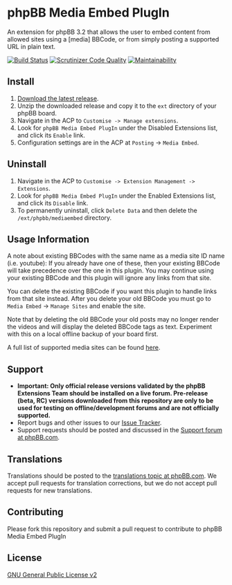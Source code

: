 # phpBB Media Embed PlugIn

An extension for phpBB 3.2 that allows the user to embed content from allowed sites using a [media] BBCode, or from simply posting a supported URL in plain text.

[![Build Status](https://github.com/phpbb-extensions/mediaembed/workflows/Tests/badge.svg)](https://github.com/phpbb-extensions/mediaembed/actions)
[![Scrutinizer Code Quality](https://scrutinizer-ci.com/g/phpbb-extensions/mediaembed/badges/quality-score.png?b=master)](https://scrutinizer-ci.com/g/phpbb-extensions/mediaembed/?branch=master)
[![Maintainability](https://api.codeclimate.com/v1/badges/3796c133cc39216797f5/maintainability)](https://codeclimate.com/github/phpbb-extensions/mediaembed/maintainability)

## Install

1. [Download the latest release](https://www.phpbb.com/customise/db/extension/mediaembed/).
2. Unzip the downloaded release and copy it to the `ext` directory of your phpBB board.
3. Navigate in the ACP to `Customise -> Manage extensions`.
4. Look for `phpBB Media Embed PlugIn` under the Disabled Extensions list, and click its `Enable` link.
5. Configuration settings are in the ACP at `Posting` -> `Media Embed`.

## Uninstall

1. Navigate in the ACP to `Customise -> Extension Management -> Extensions`.
2. Look for `phpBB Media Embed PlugIn` under the Enabled Extensions list, and click its `Disable` link.
3. To permanently uninstall, click `Delete Data` and then delete the `/ext/phpbb/mediaembed` directory.

## Usage Information

A note about existing BBCodes with the same name as a media site ID name (i.e. youtube): 
If you already have one of these, then your existing BBCode will take precedence over 
the one in this plugin. You may continue using your existing BBCode and this plugin will 
ignore any links from that site. 

You can delete the existing BBCode if you want this plugin to handle links from that site
instead. After you delete your old BBCode you must go to `Media Embed` -> 
`Manage Sites` and enable the site.

Note that by deleting the old BBCode your old posts may no longer render the videos 
and will display the deleted BBCode tags as text. Experiment with this on a local 
offline backup of your board first.

A full list of supported media sites can be found [here](https://s9etextformatter.readthedocs.io/Plugins/MediaEmbed/Sites/).

## Support

* **Important: Only official release versions validated by the phpBB Extensions Team should be installed on a live forum. Pre-release (beta, RC) versions downloaded from this repository are only to be used for testing on offline/development forums and are not officially supported.**
* Report bugs and other issues to our [Issue Tracker](https://github.com/phpbb-extensions/mediaembed/issues).
* Support requests should be posted and discussed in the [Support forum at phpBB.com](https://www.phpbb.com/customise/db/extension/mediaembed/support).

## Translations

Translations should be posted to the [translations topic at phpBB.com](https://www.phpbb.com/customise/db/extension/mediaembed/support/topic/174586). We accept pull requests for translation corrections, but we do not accept pull requests for new translations.

## Contributing

Please fork this repository and submit a pull request to contribute to phpBB Media Embed PlugIn

## License

[GNU General Public License v2](license.txt)
